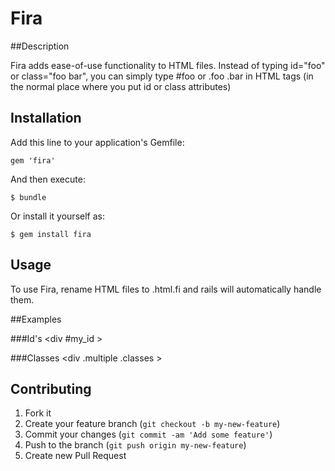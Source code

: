 # Fira

##Description

Fira adds ease-of-use functionality to HTML files. Instead of typing id="foo" or class="foo bar", you can simply type #foo or .foo .bar in HTML tags (in the normal place where you put id or class attributes)

## Installation

Add this line to your application's Gemfile:

    gem 'fira'

And then execute:

    $ bundle

Or install it yourself as:

    $ gem install fira

## Usage

To use Fira, rename HTML files to .html.fi and rails will automatically handle them.

##Examples

###Id's
&lt;div #my_id &gt;

###Classes
&lt;div .multiple .classes &gt;

## Contributing

1. Fork it
2. Create your feature branch (`git checkout -b my-new-feature`)
3. Commit your changes (`git commit -am 'Add some feature'`)
4. Push to the branch (`git push origin my-new-feature`)
5. Create new Pull Request
